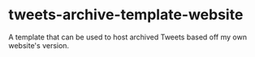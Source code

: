 # tweets-archive-template-website
A template that can be used to host archived Tweets based off my own website's version.
